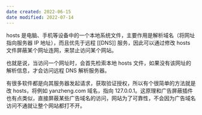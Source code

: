 ```yaml
---
date created: 2022-06-15
date modified: 2022-07-14
---
```


hosts 是电脑、手机等设备中的一个本地系统文件，主要作用是解析域名（将网址指向服务器 IP 地址），而且优先于远程 [[DNS]] 服务，因此可以通过修改 hosts 文件屏蔽某个网址连网，来禁止访问某个网站。

也就是说，当访问一个网址时，会首先检索本地 hosts 文件，如果没有该网址的解析信息，才会访问远程 DNS 解析服务器。

有很多软件都是向其服务器发起请求，获取验证授权，所以有个很简单的方法就是改 hosts，将例如 yanzheng.com 域名，指向 127.0.0.1。这原理和广告屏蔽插件也有点类似，直接屏蔽某些广告域名的访问，网站为了可靠性，不会因为广告域名访问不通就让整个网站都打不开。
